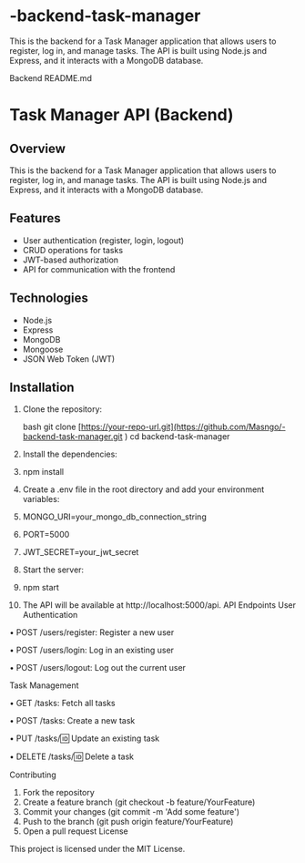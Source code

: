 # -backend-task-manager
This is the backend for a Task Manager application that allows users to register, log in, and manage tasks. The API is built using Node.js and Express, and it interacts with a MongoDB database.

Backend README.md
# Task Manager API (Backend)

## Overview
This is the backend for a Task Manager application that allows users to register, log in, and manage tasks. The API is built using Node.js and Express, and it interacts with a MongoDB database.

## Features
- User authentication (register, login, logout)
- CRUD operations for tasks
- JWT-based authorization
- API for communication with the frontend

## Technologies
- Node.js
- Express
- MongoDB
- Mongoose
- JSON Web Token (JWT)

## Installation

1. Clone the repository:

   bash
   git clone [https://your-repo-url.git](https://github.com/Masngo/-backend-task-manager.git ) 
   cd backend-task-manager
2.	Install the dependencies:
3.	npm install
4.	Create a .env file in the root directory and add your environment variables:
5.	MONGO_URI=your_mongo_db_connection_string
6.	PORT=5000
7.	JWT_SECRET=your_jwt_secret
8.	Start the server:
9.	npm start
10.	The API will be available at http://localhost:5000/api.
API Endpoints
User Authentication

•	POST /users/register: Register a new user

•	POST /users/login: Log in an existing user

•	POST /users/logout: Log out the current user

Task Management

•	GET /tasks: Fetch all tasks

•	POST /tasks: Create a new task

•	PUT /tasks/:id: Update an existing task

•	DELETE /tasks/:id: Delete a task

Contributing

1.	Fork the repository
2.	Create a feature branch (git checkout -b feature/YourFeature)
3.	Commit your changes (git commit -m 'Add some feature')
4.	Push to the branch (git push origin feature/YourFeature)
5.	Open a pull request
License

This project is licensed under the MIT License.

